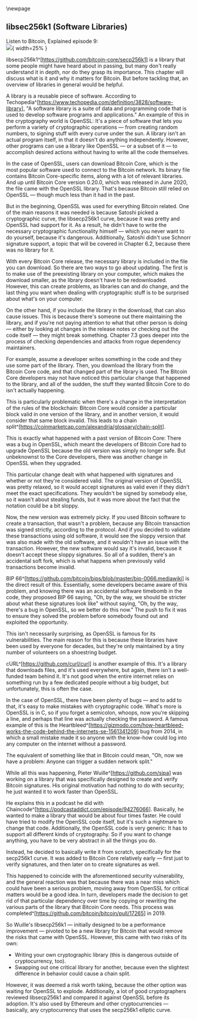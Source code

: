 \newpage
## libsec256k1 (Software Libraries)

Listen to Bitcoin, Explained episode 9:\
![](qr/09.png){ width=25% }

libsecp256k1^[<https://github.com/bitcoin-core/secp256k1>] is a library that some people might have heard about in passing, but many don't really understand it in depth, nor do they grasp its importance. This chapter will discuss what is it and why it matters for Bitcoin. But before tackling that, an overview of libraries in general would be helpful.

A library is a reusable piece of software. According to Techopedia^[<https://www.techopedia.com/definition/3828/software-library>], "A software library is a suite of data and programming code that is used to develop software programs and applications." An example of this in the cryptography world is OpenSSL: It's a piece of software that lets you perform a variety of cryptographic operations — from creating random numbers, to signing stuff with every curve under the sun. A library isn't an actual program itself, in that it doesn't do anything independently. However, other programs can use a library like OpenSSL — or a subset of it — to accomplish desired actions without having to write all the code themselves.

In the case of OpenSSL, users can download Bitcoin Core, which is the most popular software used to connect to the Bitcoin network. Its binary file contains Bitcoin Core-specific items, along with a lot of relevant libraries. And up until Bitcoin Core version 0.20.0, which was released in June 2020, the file came with the OpenSSL library. That's because Bitcoin still relied on OpenSSL — though much less than it had in the past.

But in the beginning, OpenSSL was used for everything Bitcoin related. One of the main reasons it was needed is because Satoshi picked a cryptographic curve, the libsecp256k1 curve, because it was pretty and OpenSSL had support for it. As a result, he didn't have to write the necessary cryptographic functionality himself — which you never want to do yourself, because it's dangerous. Additionally, Satoshi didn't use Schnorr signature support, a topic that will be covered in Chapter 6.2, because there was no library for it.

With every Bitcoin Core release, the necessary library is included in the file you can download. So there are two ways to go about updating. The first is to make use of the preexisting library on your computer, which makes the download smaller, as the library doesn't have to be redownloaded. However, this can create problems, as libraries can and do change, and the last thing you want when dealing with cryptographic stuff is to be surprised about what's on your computer.

On the other hand, if you include the library in the download, that can also cause issues. This is because there's someone out there maintaining the library, and if you're not paying attention to what that other person is doing — either by looking at changes in the release notes or checking out the code itself — they might break something. Chapter 7.3 goes deeper into the process of checking dependencies and attacks from rogue dependency maintainers.

For example, assume a developer writes something in the code and they use some part of the library. Then, you download the library from the Bitcoin Core code, and that changed part of the library is used. The Bitcoin Core developers may not have noticed this particular change that happened to the library, and all of the sudden, the stuff they wanted Bitcoin Core to do isn't actually happening.

This is particularly problematic when there's a change in the interpretation of the rules of the blockchain: Bitcoin Core would consider a particular block valid in one version of the library, and in another version, it would consider that same block invalid. This leads to a chain split^[<https://coinmarketcap.com/alexandria/glossary/chain-split>].

This is exactly what happened with a past version of Bitcoin Core: There was a bug in OpenSSL, which meant the developers of Bitcoin Core had to upgrade OpenSSL because the old version was simply no longer safe. But unbeknownst to the Core developers, there was another change in OpenSSL when they upgraded.

This particular change dealt with what happened with signatures and whether or not they're considered valid. The original version of OpenSSL was pretty relaxed, so it would accept signatures as valid even if they didn't meet the exact specifications. They wouldn't be signed by somebody else, so it wasn't about stealing funds, but it was more about the fact that the notation could be a bit sloppy.

Now, the new version was extremely picky. If you used Bitcoin software to create a transaction, that wasn't a problem, because any Bitcoin transaction was signed strictly, according to the protocol. And if you decided to validate these transactions using old software, it would see the sloppy version that was also made with the old software, and it wouldn't have an issue with the transaction. However, the new software would say it's invalid, because it doesn't accept these sloppy signatures. So all of a sudden, there's an accidental soft fork, which is what happens when previously valid transactions become invalid.

BIP 66^[<https://github.com/bitcoin/bips/blob/master/bip-0066.mediawiki>] is the direct result of this. Essentially, some developers became aware of this problem, and knowing there was an accidental software timebomb in the code, they proposed BIP 66 saying, "Oh, by the way, we should be stricter about what these signatures look like" without saying, "Oh, by the way, there's a bug in OpenSSL, so we better do this now." The push to fix it was to ensure they solved the problem before somebody found out and exploited the opportunity.

This isn't necessarily surprising, as OpenSSL is famous for its vulnerabilities. The main reason for this is because these libraries have been used by everyone for decades, but they're only maintained by a tiny number of volunteers on a shoestring budget.

cURL^[<https://github.com/curl/curl>] is another example of this. It's a library that downloads files, and it's used everywhere, but again, there isn't a well-funded team behind it. It's not good when the entire internet relies on something run by a few dedicated people without a big budget, but unfortunately, this is often the case.

In the case of OpenSSL, there have been plenty of bugs — and to add to that, it's easy to make mistakes with cryptographic code. What's more is OpenSSL is in C, so if you forget a semicolon, whoops, now you're skipping a line, and perhaps that line was actually checking the password. A famous example of this is the Heartbleed^[<https://gizmodo.com/how-heartbleed-works-the-code-behind-the-internets-se-1561341209>] bug from 2014, in which a small mistake made it so anyone with the know-how could log into any computer on the internet without a password.

The equivalent of something like that in Bitcoin could mean, "Oh, now we have a problem: Anyone can trigger a sudden network split."

While all this was happening, Pieter Wuille^[<https://github.com/sipa>] was working on a library that was specifically designed to create and verify Bitcoin signatures. His original motivation had nothing to do with security; he just wanted it to work faster than OpenSSL.

He explains this in a podcast he did with Chaincode^[<https://podcastaddict.com/episode/94276066>]. Basically, he wanted to make a library that would be about four times faster. He could have tried to modify the OpenSSL code itself, but it's such a nightmare to change that code. Additionally, the OpenSSL code is very generic: It has to support all different kinds of cryptography. So if you want to change anything, you have to be very abstract in all the things you do.

Instead, he decided to basically write it from scratch, specifically for the secp256k1 curve. It was added to Bitcoin Core relatively early — first just to verify signatures, and then later on to create signatures as well.

This happened to coincide with the aforementioned security vulnerability, and the general reaction was that because there was a near miss which could have been a serious problem, moving away from OpenSSL for critical matters would be a good idea. In turn, developers made the decision to get rid of that particular dependency over time by copying or rewriting the various parts of the library that Bitcoin Core needs. This process was completed^[<https://github.com/bitcoin/bitcoin/pull/17265>] in 2019.

So Wuille's libsecp256k1 — initially designed to be a performance improvement — pivoted to be a new library for Bitcoin that would remove the risks that came with OpenSSL. However, this came with two risks of its own:
 - Writing your own cryptographic library (this is dangerous outside of cryptocurrency, too).
 - Swapping out one critical library for another, because even the slightest difference in behavior could cause a chain split.

However, it was deemed a risk worth taking, because the other option was waiting for OpenSSL to explode. Additionally, a lot of good cryptographers reviewed libsecp256k1 and compared it against OpenSSL before its adoption. It's also used by Ethereum and other cryptocurrencies — basically, any cryptocurrency that uses the secp256k1 elliptic curve.
